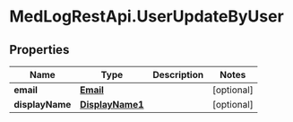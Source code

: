 # MedLogRestApi.UserUpdateByUser

## Properties

Name | Type | Description | Notes
------------ | ------------- | ------------- | -------------
**email** | [**Email**](Email.md) |  | [optional] 
**displayName** | [**DisplayName1**](DisplayName1.md) |  | [optional] 


